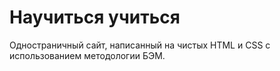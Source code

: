 # Научиться учиться
Одностраничный сайт, написанный на чистых HTML и CSS с использованием методологии БЭМ.
